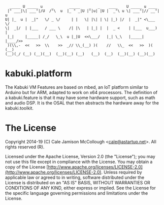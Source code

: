 ```
  _____ U _____ u    _       _____    _   _    ____    U _____ u ____     
 |" ___|\| ___"|/U  /"\  u  |_ " _|U |"|u| |U |  _"\ u \| ___"|// __"| u  
U| |_  u |  _|"   \/ _ \/     | |   \| |\| | \| |_) |/  |  _|" <\___ \/   
\|  _|/  | |___   / ___ \    /| |\   | |_| |  |  _ <    | |___  u___) |   
 |_|     |_____| /_/   \_\  u |_|U  <<\___/   |_| \_\   |_____| |____/>>  
 )(\\,-  <<   >>  \\    >>  _// \\_(__) )(    //   \\_  <<   >>  )(  (__)
(__)(_/ (__) (__)(__)  (__)(__) (__)   (__)  (__)  (__)(__) (__)(__)      
```
# kabuki.platform

The Kabuki VM Features are based on mbed, an IoT platform similar to Arduino but for ARM, adapted to work on x64 processors. The definition of a kabuki.feature is that it may have some hardware support, such as math and audio DSP. It is the OSAL that then abstracts the hardware away for the kabuki.toolkit.

# The License

Copyright 2014-19 (C) Cale Jamison McCollough <<cale@astartup.net>>. All rights reserved (R).

Licensed under the Apache License, Version 2.0 (the "License"); you may not use this file except in compliance with the License. You may obtain a copy of the License [http://www.apache.org/licenses/LICENSE-2.0](http://www.apache.org/licenses/LICENSE-2.0). Unless required by applicable law or agreed to in writing, software distributed under the License is distributed on an "AS IS" BASIS, WITHOUT WARRANTIES OR CONDITIONS OF ANY KIND, either express or implied. See the License for the specific language governing permissions and limitations under the License.

